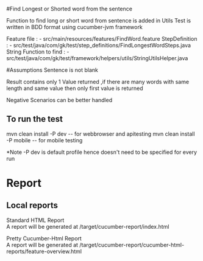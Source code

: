 
#Find Longest or Shorted word from the sentence 

Function to find long or short word from sentence is added in Utils
Test is written in BDD format using cucumber-jvm framework

Feature file : - src/main/resources/features/FindWord.feature
StepDefinition : - src/test/java/com/gk/test/step_definitions/FindLongestWordSteps.java
String Function to find : - src/test/java/com/gk/test/framework/helpers/utils/StringUtilsHelper.java

#Assumptions
Sentence is not blank

Result contains only 1  Value returned ,if there are many words with same length and same value then only first value is returned

Negative Scenarios can be better handled

To run the test
------------------------

mvn clean install -P dev  -- for webbrowser  and apitesting
mvn clean install -P mobile  -- for mobile testing



*Note -P dev is default profile hence doesn't need to be specified for every run 

Report
======

Local reports
-------------
Standard HTML Report  
A report will be generated at /target/cucumber-report/index.html  

Pretty Cucumber-Html Report  
A report will be generated at /target/cucumber-report/cucumber-html-reports/feature-overview.html 
